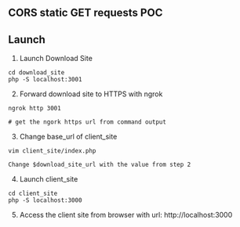 ## CORS static GET requests POC

## Launch

1. Launch Download Site

```
cd download_site
php -S localhost:3001
```


2. Forward download site to HTTPS with ngrok

```
ngrok http 3001

# get the ngork https url from command output
```

3. Change base_url of client_site

```
vim client_site/index.php

Change $download_site_url with the value from step 2

```


4. Launch client_site

```
cd client_site
php -S localhost:3000
```

5. Access the client site from browser with url: http://localhost:3000
